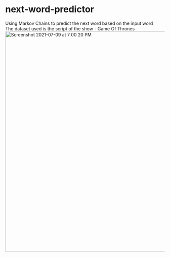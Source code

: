 # next-word-predictor
Using Markov Chains to predict the next word based on the input word 
<br >
The dataset used is the script of the show - Game Of Thrones
<br >
<img width="697" alt="Screenshot 2021-07-09 at 7 00 20 PM" src="https://user-images.githubusercontent.com/58187215/125085265-040e1b80-e0e8-11eb-872b-662df9048ffb.png">
